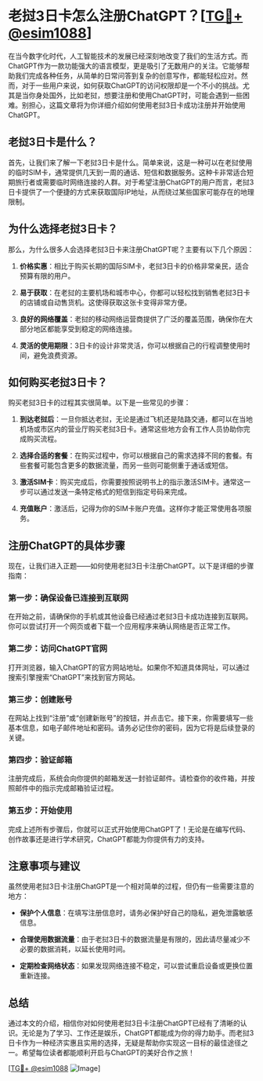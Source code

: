 # 老挝3日卡怎么注册ChatGPT？[[TG💪+ @esim1088](https://t.me/s/esim1088)]

在当今数字化时代，人工智能技术的发展已经深刻地改变了我们的生活方式。而ChatGPT作为一款功能强大的语言模型，更是吸引了无数用户的关注。它能够帮助我们完成各种任务，从简单的日常问答到复杂的创意写作，都能轻松应对。然而，对于一些用户来说，如何获取ChatGPT的访问权限却是一个不小的挑战。尤其是当你身处国外，比如老挝，想要注册和使用ChatGPT时，可能会遇到一些困难。别担心，这篇文章将为你详细介绍如何使用老挝3日卡成功注册并开始使用ChatGPT。

## 老挝3日卡是什么？

首先，让我们来了解一下老挝3日卡是什么。简单来说，这是一种可以在老挝使用的临时SIM卡，通常提供几天到一周的通话、短信和数据服务。这种卡非常适合短期旅行者或需要临时网络连接的人群。对于希望注册ChatGPT的用户而言，老挝3日卡提供了一个便捷的方式来获取国际IP地址，从而绕过某些国家可能存在的地理限制。

## 为什么选择老挝3日卡？

那么，为什么很多人会选择老挝3日卡来注册ChatGPT呢？主要有以下几个原因：

1. **价格实惠**：相比于购买长期的国际SIM卡，老挝3日卡的价格非常亲民，适合预算有限的用户。
   
2. **易于获取**：在老挝的主要机场和城市中心，你都可以轻松找到销售老挝3日卡的店铺或自动售货机。这使得获取这张卡变得非常方便。

3. **良好的网络覆盖**：老挝的移动网络运营商提供了广泛的覆盖范围，确保你在大部分地区都能享受到稳定的网络连接。

4. **灵活的使用期限**：3日卡的设计非常灵活，你可以根据自己的行程调整使用时间，避免浪费资源。

## 如何购买老挝3日卡？

购买老挝3日卡的过程其实很简单。以下是一些常见的步骤：

1. **到达老挝后**：一旦你抵达老挝，无论是通过飞机还是陆路交通，都可以在当地机场或市区内的营业厅购买老挝3日卡。通常这些地方会有工作人员协助你完成购买流程。

2. **选择合适的套餐**：在购买过程中，你可以根据自己的需求选择不同的套餐。有些套餐可能包含更多的数据流量，而另一些则可能侧重于通话或短信。

3. **激活SIM卡**：购买完成后，你需要按照说明书上的指示激活SIM卡。通常这一步可以通过发送一条特定格式的短信到指定号码来完成。

4. **充值账户**：激活后，记得为你的SIM卡账户充值。这样你才能正常使用各项服务。

## 注册ChatGPT的具体步骤

现在，让我们进入正题——如何使用老挝3日卡注册ChatGPT。以下是详细的步骤指南：

### 第一步：确保设备已连接到互联网

在开始之前，请确保你的手机或其他设备已经通过老挝3日卡成功连接到互联网。你可以尝试打开一个网页或者下载一个应用程序来确认网络是否正常工作。

### 第二步：访问ChatGPT官网

打开浏览器，输入ChatGPT的官方网站地址。如果你不知道具体网址，可以通过搜索引擎搜索“ChatGPT”来找到官方网站。

### 第三步：创建账号

在网站上找到“注册”或“创建新账号”的按钮，并点击它。接下来，你需要填写一些基本信息，如电子邮件地址和密码。请务必记住你的密码，因为它将是后续登录的关键。

### 第四步：验证邮箱

注册完成后，系统会向你提供的邮箱发送一封验证邮件。请检查你的收件箱，并按照邮件中的指示完成邮箱验证过程。

### 第五步：开始使用

完成上述所有步骤后，你就可以正式开始使用ChatGPT了！无论是在编写代码、创作故事还是进行学术研究，ChatGPT都能为你提供有力的支持。

## 注意事项与建议

虽然使用老挝3日卡注册ChatGPT是一个相对简单的过程，但仍有一些需要注意的地方：

- **保护个人信息**：在填写注册信息时，请务必保护好自己的隐私，避免泄露敏感信息。
  
- **合理使用数据流量**：由于老挝3日卡的数据流量是有限的，因此请尽量减少不必要的数据消耗，以延长使用时间。

- **定期检查网络状态**：如果发现网络连接不稳定，可以尝试重启设备或更换位置重新连接。

## 总结

通过本文的介绍，相信你对如何使用老挝3日卡注册ChatGPT已经有了清晰的认识。无论是为了学习、工作还是娱乐，ChatGPT都能成为你的得力助手。而老挝3日卡作为一种经济实惠且实用的选择，无疑是帮助你实现这一目标的最佳途径之一。希望每位读者都能顺利开启与ChatGPT的美好合作之旅！

[[TG💪+ @esim1088](https://t.me/s/esim1088) ![Image](https://i.postimg.cc/4NQfJmqS/Snipaste-2025-05-13-00-14-12.png)]